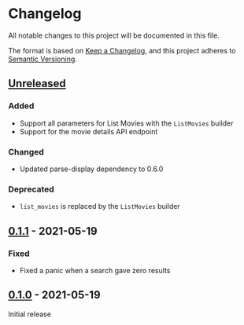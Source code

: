 # Changelog
All notable changes to this project will be documented in this file.

The format is based on [Keep a Changelog](https://keepachangelog.com/en/1.0.0/),
and this project adheres to [Semantic Versioning](https://semver.org/spec/v2.0.0.html).

## [Unreleased]

### Added

 * Support all parameters for List Movies with the `ListMovies` builder
 * Support for the movie details API endpoint

### Changed

 * Updated parse-display dependency to 0.6.0

### Deprecated

 * `list_movies` is replaced by the `ListMovies` builder

## [0.1.1] - 2021-05-19

### Fixed

 * Fixed a panic when a search gave zero results

## [0.1.0] - 2021-05-19

Initial release

[Unreleased]: https://github.com/rnestler/yts-api-rs/compare/0.1.1...master
[0.1.1]: https://github.com/rnestler/yts-api-rs/compare/0.1.0...0.1.1
[0.1.0]: https://github.com/rnestler/yts-api-rs/releases/tag/0.1.0
